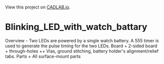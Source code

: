 View this project on [CADLAB.io](https://cadlab.io/project/1289). 

# Blinking_LED_with_watch_battary
 Overview - Two LEDs are powered by a single watch battery. A 555 timer is used to generate the pulse timing for the two LEDs. Board + 2-sided board + through-holes ++ Vias, ground stitching, battery holder's alignment/relief tabs. Parts + All surface-mount parts
